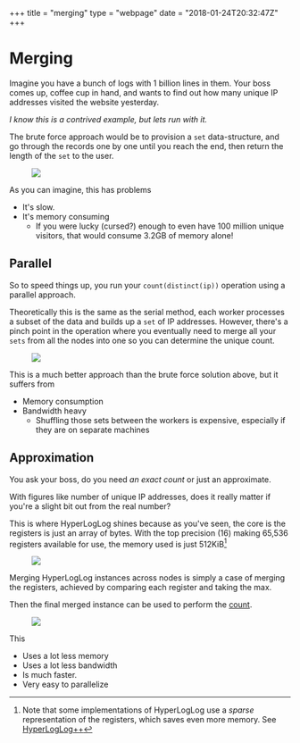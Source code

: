 +++
title = "merging"
type = "webpage"
date = "2018-01-24T20:32:47Z"
+++

# Merging

Imagine you have a bunch of logs with 1 billion lines in them. Your boss comes up, coffee cup in hand, and wants to find out how many unique IP addresses visited the website yesterday.

_I know this is a contrived example, but lets run with it._

The brute force approach would be to provision a `set` data-structure, and go through the records one by one until you reach the end, then return the length of the `set` to the user.

<figure class="figure" style="margin-top:10px; margin-bottom:10px;">
    <img class="figure-img img-fluid" src="/img/merge1.png" />
</figure>

As you can imagine, this has problems

* It's slow. 
* It's memory consuming
  * If you were lucky (cursed?) enough to even have 100 million unique visitors, that would consume 3.2GB of memory alone!

## Parallel 

  So to speed things up, you run your `count(distinct(ip))` operation using a parallel approach.  

  Theoretically this is the same as the serial method, each worker processes a subset of the data and builds up a `set` of IP addresses. However, there's a pinch point in the operation where you eventually need to merge all your `sets` from all the nodes into one so you can determine the unique count. 

<figure class="figure" style="margin-top:10px; margin-bottom:10px;">
    <img class="figure-img img-fluid" src="/img/merge2.png" />
</figure>

 This is a much better approach than the brute force solution above, but it suffers from

* Memory consumption 
* Bandwidth heavy 
  * Shuffling those sets between the workers is expensive, especially if they are on separate machines

## Approximation

You ask your boss, do you need _an exact count_ or just an approximate. 

With figures like number of unique IP addresses, does it really matter if you're a slight bit out from the real number? 

This is where HyperLogLog shines because as you've seen, the core is the registers is just an array of bytes. With the top precision (16) making 65,536 registers available for use, the memory used is just 512KiB[^1]

<figure class="figure" style="margin-top:10px; margin-bottom:10px;">
    <img class="figure-img img-fluid" src="/img/merge3.png" />
</figure>


Merging HyperLogLog instances across nodes is simply a case of merging the registers, achieved by comparing each register and taking the max. 

Then the final merged instance can be used to perform the [count](/counting).

<figure class="figure" style="margin-top:10px; margin-bottom:10px; display:block !important">
    <img class="figure-img img-fluid" style="margin-left:auto; margin-right:auto; display:block;" src="/img/merge4.png" />
</figure>



This

* Uses a lot less memory
* Uses a lot less bandwidth 
* Is much faster. 
* Very easy to parallelize 


[^1]: Note that some implementations of HyperLogLog use a _sparse_ representation of the registers, which saves even more memory. See [HyperLogLog++](https://research.google.com/pubs/pub40671.html)